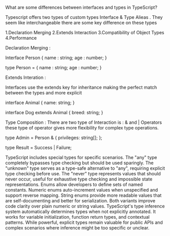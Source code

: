 What are some differences between interfaces and types in TypeScript?

Typescript offers two types of custom types Interface & Type Alieas . They seem like interchangeable there are some key difference on these types

1.Declaration Merging
2.Extends Interaction
3.Compatibility of Object Types
4.Performance

Declaration Merging :

Interface Person {
name : string;
age : number;
}

type Person = {
name : string;
age : number;
}

Extends Interation :

Interfaces use the extends key for inheritance making the perfect match between the types and more explicit

interface Animal {
name: string;
}

interface Dog extends Animal {
breed: string;
}

Type Composition :
There are two type of Interaction is : & and | Operators these type of operator gives more flexibility for complex type operations.

type Admin = Person & {
privileges: string[];
};

type Result = Success | Failure;

TypeScript includes special types for specific scenarios. The "any" type completely bypasses type checking but should be used sparingly. The "unknown" type serves as a type-safe alternative to "any", requiring explicit type checking before use. The "never" type represents values that should never occur, useful for exhaustive type checking and impossible state representations.
Enums allow developers to define sets of named constants. Numeric enums auto-increment values when unspecified and support reverse mapping. String enums provide more readable values that are self-documenting and better for serialization. Both variants improve code clarity over plain numeric or string values.
TypeScript's type inference system automatically determines types when not explicitly annotated. It works for variable initialization, function return types, and contextual patterns. While powerful, explicit types remain valuable for public APIs and complex scenarios where inference might be too specific or unclear.
